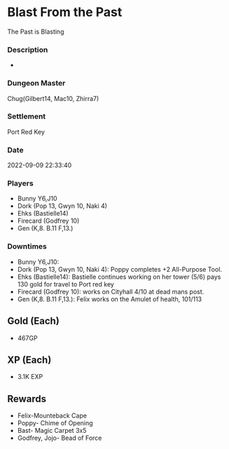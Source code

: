 # Blast From the Past
The Past is Blasting
### Description
-
### Dungeon Master
Chug(Gilbert14, Mac10, Zhirra7)
### Settlement
Port Red Key
### Date
2022-09-09 22:33:40
### Players
* Bunny Y6,J10
* Dork (Pop 13, Gwyn 10, Naki 4)
* Ehks (Bastielle14)
* Firecard (Godfrey 10)
* Gen (K,8. B.11 F,13.)
### Downtimes
* Bunny Y6,J10: 
* Dork (Pop 13, Gwyn 10, Naki 4): Poppy completes +2 All-Purpose Tool.
* Ehks (Bastielle14): Bastielle continues working on her tower (5/6) pays 130 gold for travel to Port red key
* Firecard (Godfrey 10): works on Cityhall 4/10 at dead mans post.
* Gen (K,8. B.11 F,13.): Felix works on the Amulet of health, 101/113
## Gold (Each)
* 467GP
## XP (Each)
* 3.1K EXP
## Rewards
* Felix-Mounteback Cape
* Poppy- Chime of Opening
* Bast- Magic Carpet 3x5
* Godfrey, Jojo- Bead of Force